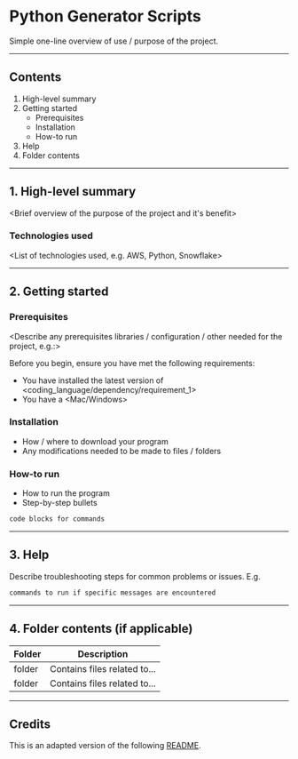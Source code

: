 # Python Generator Scripts

Simple one-line overview of use / purpose of the project.

---

## Contents

1. High-level summary
2. Getting started
    * Prerequisites
    * Installation
    * How-to run
3. Help
4. Folder contents

---

## 1. High-level summary

<Brief overview of the purpose of the project and it's benefit>

### Technologies used

<List of technologies used, e.g. AWS, Python, Snowflake>

---

## 2. Getting started

### Prerequisites

<Describe any prerequisites libraries / configuration / other needed for the project, e.g.:>

Before you begin, ensure you have met the following requirements:

* You have installed the latest version of <coding_language/dependency/requirement_1>
* You have a <Mac/Windows>

### Installation

* How / where to download your program
* Any modifications needed to be made to files / folders

### How-to run

* How to run the program
* Step-by-step bullets

```bash
code blocks for commands
```

---

## 3. Help

Describe troubleshooting steps for common problems or issues. E.g.

```bash
commands to run if specific messages are encountered
```

---

## 4. Folder contents (if applicable)

| Folder | Description                  |
| -------| -----------------------------|
| folder | Contains files related to... |
| folder | Contains files related to... |

---

## Credits

This is an adapted version of the following [README](https://gist.github.com/DomPizzie/7a5ff55ffa9081f2de27c315f5018afc).
